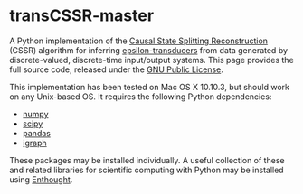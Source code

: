 # transCSSR-master

A Python implementation of the [Causal State Splitting Reconstruction](http://bactra.org/CSSR/) (CSSR) algorithm for inferring [epsilon-transducers](http://arxiv.org/abs/1412.2690) from data generated by discrete-valued, discrete-time input/output systems. This page provides the full source code, released under the [GNU Public License](http://www.gnu.org/copyleft/gpl.html).

This implementation has been tested on Mac OS X 10.10.3, but should work on any Unix-based OS. It requires the following Python dependencies:

* [numpy](http://www.numpy.org)
* [scipy](http://www.scipy.org)
* [pandas](http://pandas.pydata.org)
* [igraph](http://igraph.org/python/)

These packages may be installed individually. A useful collection of these and related libraries for scientific computing with Python may be installed using [Enthought](https://store.enthought.com).